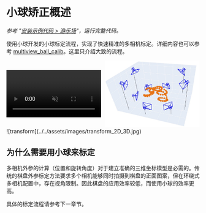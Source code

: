 # 小球矫正概述
*参考 "[安装示例代码 > 游乐场](../../安装示例流程代码/pipeline_playground_installation/)"，运行完整代码。*

使用小球开发的小球标定流程，实现了快速精准的多相机标定。详细内容也可以参考 [multiview_ball_calib](https://github.com/chenxinfeng4/multiview_ball_calib)。这里只介绍大致的流程。


<div style="display: flex; justify-content: space-between; align-items: center;">
<div style="flex: 1; margin-right: 5px; min-width: 0;">
<video autoplay muted loop playsinline style="width: 100%; height: auto;">
<source src="../../assets/videos/ball_move.mp4" type="video/mp4">
您的浏览器不支持视频标签。
</video>
</div>
<div style="flex: 1; margin-left: 5px; min-width: 0;">
<img src="../../assets/images/cameras_3d_show.jpg" alt="3D camera space" style="width: 100%; height: auto;">
</div>
</div>
![transform](../../assets/images/transform_2D_3D.jpg)

## 为什么需要用小球来标定
多相机外参的计算（位置和旋转角度）对于建立准确的三维坐标模型是必需的。传统的棋盘外参标定方法要求多个相机能够同时拍摄到棋盘的正面图案，但在环绕式多相机配置中，存在视角限制。因此棋盘的应用效率较低，而使用小球的效率更高。

具体的标定流程请参考下一章节。